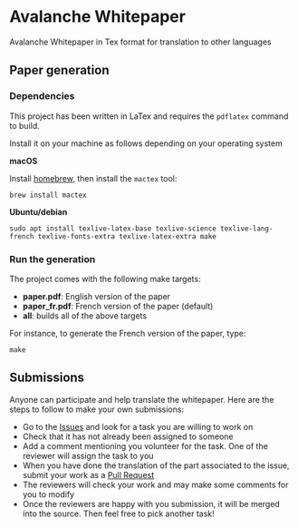 # Avalanche Whitepaper
Avalanche Whitepaper in Tex format for translation to other languages

## Paper generation

### Dependencies

This project has been written in LaTex and requires the `pdflatex` command to build.

Install it on your machine as follows depending on your operating system

**macOS**

Install [homebrew](https://brew.sh/), then install the `mactex` tool:

```
brew install mactex
```

**Ubuntu/debian**

```
sudo apt install texlive-latex-base texlive-science texlive-lang-french texlive-fonts-extra texlive-latex-extra make
```

### Run the generation

The project comes with the following make targets:
 - **paper.pdf**: English version of the paper
 - **paper_fr.pdf**: French version of the paper (default)
 - **all**: builds all of the above targets

For instance, to generate the French version of the paper, type:

```
make
```

## Submissions

Anyone can participate and help translate the whitepaper. Here are the steps to follow to make your own submissions:
 - Go to the [Issues](https://github.com/glemercier/avalanche-whitepaper/issues) and look for a task you are willing to work on
 - Check that it has not already been assigned to someone
 - Add a comment mentioning you volunteer for the task. One of the reviewer will assign the task to you
 - When you have done the translation of the part associated to the issue, submit your work as a [Pull Request](https://github.com/glemercier/avalanche-whitepaper/pulls)
 - The reviewers will check your work and may make some comments for you to modify
 - Once the reviewers are happy with you submission, it will be merged into the source. Then feel free to pick another task!

